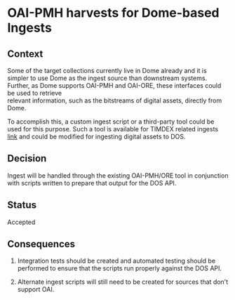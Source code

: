 # OAI-PMH harvests for Dome-based Ingests

## Context

Some of the target collections currently live in Dome already and it is simpler
to use Dome as the ingest source than downstream systems. Further, as Dome supports
OAI-PMH and OAI-ORE, these interfaces could be used to retrieve  
relevant information, such as the bitstreams of digital assets, directly from Dome. 

To accomplish this, a custom ingest script or a third-party tool could be used for this purpose. 
Such a tool is available for TIMDEX related ingests [link]() and could be modified for ingesting
digital assets to DOS.

## Decision

Ingest will be handled through the existing OAI-PMH/ORE tool in conjunction with scripts written to prepare that output for the DOS API.


## Status

Accepted

## Consequences

1. Integration tests should be created and automated testing should be performed to ensure that the scripts
run properly against the DOS API.  

2. Alternate ingest scripts will still need to be created for sources that don't support OAI.